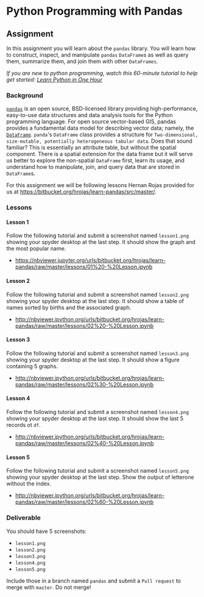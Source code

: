 # Python Programming with Pandas
## Assignment
In this assignment you will learn about the `pandas` library. You will learn how to construct, inspect, and manipulate `pandas` `DataFrame`s as well as query them, summarize them, and join them with other `DataFrames`.

_If you are new to python programming, watch this 60-minute tutorial to help get started: [Learn Python in One Hour](https://www.youtube.com/watch?v=kqtD5dpn9C8&ab_channel=ProgrammingwithMosh)_

### Background
[`pandas`](https://pandas.pydata.org/pandas-docs/stable/index.html) is an open source, BSD-licensed library providing high-performance, easy-to-use data structures and data analysis tools for the Python programming language. For open source vector-based GIS, pandas provides a fundamental data model for describing vector data; namely, the [`DataFrame`](https://pandas.pydata.org/docs/reference/api/pandas.DataFrame.html). `panda`'s `DataFrame` class provides a structure for `Two-dimensional, size-mutable, potentially heterogeneous tabular data`. Does that sound familiar? This is essentially an attribute table, but without the spatial component. There is a spatial extension for the data frame but it will serve us better to explore the non-spatial `DataFrame` first, learn its usage, and understand how to manipulate, join, and query data that are stored in `DataFrame`s.

For this assignment we will be following lessons Hernan Rojas provided for us at https://bitbucket.org/hrojas/learn-pandas/src/master/.

### Lessons

#### Lesson 1
Follow the following tutorial and submit a screenshot named `lesson1.png` showing your spyder desktop at the last step. It should show the graph and the most popular name.
- https://nbviewer.jupyter.org/urls/bitbucket.org/hrojas/learn-pandas/raw/master/lessons/01%20-%20Lesson.ipynb

#### Lesson 2
Follow the following tutorial and submit a screenshot named `lesson2.png` showing your spyder desktop at the last step. It should show a table of names sorted by births and the associated graph.
- http://nbviewer.ipython.org/urls/bitbucket.org/hrojas/learn-pandas/raw/master/lessons/02%20-%20Lesson.ipynb

#### Lesson 3
Follow the following tutorial and submit a screenshot named `lesson3.png` showing your spyder desktop at the last step. It should show a figure containing 5 graphs.
- http://nbviewer.ipython.org/urls/bitbucket.org/hrojas/learn-pandas/raw/master/lessons/02%30-%20Lesson.ipynb

#### Lesson 4
Follow the following tutorial and submit a screenshot named `lesson4.png` showing your spyder desktop at the last step. It should show the last 5 records ot `df`.
- http://nbviewer.ipython.org/urls/bitbucket.org/hrojas/learn-pandas/raw/master/lessons/02%40-%20Lesson.ipynb

#### Lesson 5
Follow the following tutorial and submit a screenshot named `lesson5.png` showing your spyder desktop at the last step. Show the output of letterone without the index.
- http://nbviewer.ipython.org/urls/bitbucket.org/hrojas/learn-pandas/raw/master/lessons/02%60-%20Lesson.ipynb


### Deliverable
You should have 5 screenshots:
- `lesson1.png`
- `lesson2.png`
- `lesson3.png`
- `lesson4.png`
- `lesson5.png`
 
Include those in a branch named `pandas` and submit a `Pull request` to merge with `master`. Do not merge!
